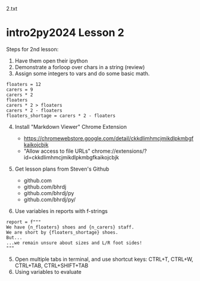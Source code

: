 2.txt
# intro2py2024 Lesson 2

Steps for 2nd lesson:
1. Have them open their ipython
2. Demonstrate a forloop over chars in a string (review)
3. Assign some integers to vars and do some basic math.
```
floaters = 12
carers = 9
carers * 2
floaters
carers * 2 > floaters
carers * 2 - floaters
floaters_shortage = carers * 2 - floaters
```
4. Install "Markdown Viewer" Chrome Extension
    - https://chromewebstore.google.com/detail/ckkdlimhmcjmikdlpkmbgfkaikojcbjk
    - "Allow access to file URLs" chrome://extensions/?id=ckkdlimhmcjmikdlpkmbgfkaikojcbjk
6. Get lesson plans from Steven's Github
    - github.com
    - github.com/bhrdj
    - github.com/bhrdj/py
    - github.com/bhrdj/py/

5. Use variables in reports with f-strings
```
report = f"""
We have {n_floaters} shoes and {n_carers} staff.
We are short by {floaters_shortage} shoes.
But...
...we remain unsure about sizes and L/R foot sides!
"""
```
5. Open multiple tabs in terminal, and use shortcut keys:
CTRL+T,
CTRL+W,
CTRL+TAB,
CTRL+SHIFT+TAB
6. Using variables to evaluate 







